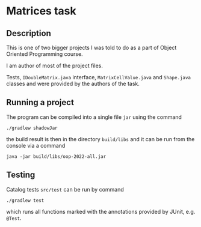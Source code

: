 # Matrices task

## Description

This is one of two bigger projects I was told to do as a part of Object Oriented Programming course.

I am author of most of the project files. 

Tests, `IDoubleMatrix.java` interface, `MatrixCellValue.java` and `Shape.java` classes and were provided by the authors of the task.

## Running a project

The program can be compiled into a single file `jar` using the command
```shell
./gradlew shadowJar
```
the build result is then in the directory `build/libs` and it can be run from the console via a command
```shell
java -jar build/libs/oop-2022-all.jar
```
## Testing

Catalog tests `src/test` can be run by command
```shell
./gradlew test
```
which runs all functions marked with the annotations provided
by JUnit, e.g. `@Test`.
